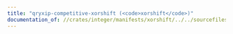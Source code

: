 ```yaml
---
title: "qryxip-competitive-xorshift (<code>xorshift</code>)"
documentation_of: //crates/integer/manifests/xorshift/../../sourcefiles/xorshift.rs
---
```


